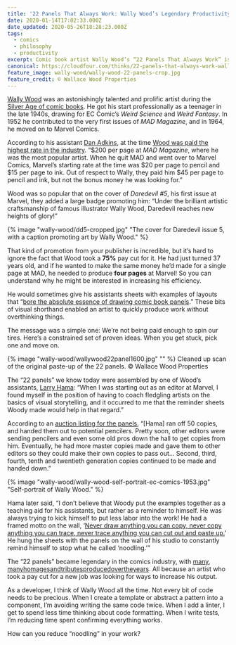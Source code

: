 ```yaml
---
title: '22 Panels That Always Work: Wally Wood’s Legendary Productivity Hack'
date: 2020-01-14T17:02:33.000Z
date_updated: 2020-05-26T18:28:23.000Z
tags:
  - comics
  - philosophy
  - productivity
excerpt: Comic book artist Wally Wood’s “22 Panels That Always Work” is a legendary bit of productivity hacking. How can you reduce “noodling” in your work?
canonical: https://cloudfour.com/thinks/22-panels-that-always-work-wally-woods-legendary-productivity-hack/
feature_image: wally-wood/wally-wood-22-panels-crop.jpg
feature_credit: © Wallace Wood Properties
---
```


[Wally Wood](https://en.wikipedia.org/wiki/Wally_Wood) was an astonishingly talented and prolific artist during the [Silver Age of comic books](https://en.wikipedia.org/wiki/Silver_Age_of_Comic_Books). He got his start professionally as a teenager in the late 1940s, drawing for EC Comic’s _Weird Science_ and _Weird Fantasy_. In 1952 he contributed to the very first issues of _MAD Magazine_, and in 1964, he moved on to Marvel Comics.

According to his assistant [Dan Adkins](https://en.wikipedia.org/wiki/Dan_Adkins), at the time [Wood was paid the highest rate in the industry](http://momentofcerebus.blogspot.com/2012/07/wally-woods-22-panels-that-always-work.html). “$200 per page at _MAD Magazine_, where he was the most popular artist. When he quit MAD and went over to Marvel Comics, Marvel’s starting rate at the time was $20 per page to pencil and $15 per page to ink. Out of respect to Wally, they paid him $45 per page to pencil and ink, but not the bonus money he was looking for.”

Wood was so popular that on the cover of _Daredevil #5_, his first issue at Marvel, they added a large badge promoting him: “Under the brilliant artistic craftsmanship of famous illustrator Wally Wood, Daredevil reaches new heights of glory!”

{% image "wally-wood/dd5-cropped.jpg" "The cover for Daredevil issue 5, with a caption promoting art by Wally Wood." %}

That kind of promotion from your publisher is incredible, but it’s hard to ignore the fact that Wood took a **75%** pay cut for it. He had just turned 37 years old, and if he wanted to make the same money he’d made for a single page at MAD, he needed to produce **four pages** at Marvel! So you can understand why he might be interested in increasing his efficiency.

He would sometimes give his assistants sheets with examples of layouts that “[bore the absolute essence of drawing comic book panels](https://web.archive.org/web/20120111173735/http://joeljohnson.com/archives/2006/08/wally_woods_22.html).” These bits of visual shorthand enabled an artist to quickly produce work without overthinking things.

The message was a simple one: We’re not being paid enough to spin our tires. Here’s a constrained set of proven ideas. When you get stuck, pick one and move on.

{% image "wally-wood/wallywood22panel1600.jpg" "" %}
Cleaned up scan of the original paste-up of the 22 panels. © Wallace Wood Properties

The “22 panels” we know today were assembled by one of Wood’s assistants, [Larry Hama](https://en.wikipedia.org/wiki/Larry_Hama): “When I was starting out as an editor at Marvel, I found myself in the position of having to coach fledgling artists on the basics of visual storytelling, and it occurred to me that the reminder sheets Woody made would help in that regard.”

According to an [auction listing for the panels](https://web.archive.org/web/20120111173735/http://joeljohnson.com/archives/2006/08/wally_woods_22.html), “[Hama] ran off 50 copies, and handed them out to potential pencilers. Pretty soon, other editors were sending pencilers and even some old pros down the hall to get copies from him. Eventually, he had more master copies made and gave them to other editors so they could make their own copies to pass out… Second, third, fourth, tenth and twentieth generation copies continued to be made and handed down.”

{% image "wally-wood/wally-wood-self-portrait-ec-comics-1953.jpg" "Self-portrait of Wally Wood." %}

Hama later said, “I don’t believe that Woody put the examples together as a teaching aid for his assistants, but rather as a reminder to himself. He was always trying to kick himself to put less labor into the work! He had a framed motto on the wall, ‘[Never draw anything you can copy, never copy anything you can trace, never trace anything you can cut out and paste up.](https://web.archive.org/web/20120111173735/http://joeljohnson.com/archives/2006/08/wally_woods_22.html)’ He hung the sheets with the panels on the wall of his studio to constantly remind himself to stop what he called ‘noodling.’”

The “22 panels” became legendary in the comics industry, with [many](https://www.deviantart.com/coyotegrey/art/22-Panels-That-Always-Work-394959892), [many](https://www.reddit.com/r/comicbooks/comments/1it3yf/a_powers_study_of_wally_woods_22_panels_that/)[homages](https://stevelieber.tumblr.com/post/135277177275/aud-works-for-panel-composition-practice-i)[and](https://thisisnthappiness.com/post/7666952659/22-panels-that-always-work)[tributes](https://www.youtube.com/watch/?v=y-3hK0z2tuY)[produced](https://www.deviantart.com/scarecrowhassan/art/22-panels-that-always-work-tribute-308335785)[over](https://oss.adm.ntu.edu.sg/javo0001/category/17s2-dn1016-tut-g06/22-comic-panels-17s2-dn1016-tut-g06/)[the](http://flyingtigercomics.blogspot.com/2012/05/commitment-to-cause-dj-coffman-covers.html)[years](https://oss.adm.ntu.edu.sg/quek0192/project-2a-after-wally-wood/). All because an artist who took a pay cut for a new job was looking for ways to increase his output.

As a developer, I think of Wally Wood all the time. Not every bit of code needs to be precious. When I create a template or abstract a pattern into a component, I’m avoiding writing the same code twice. When I add a linter, I get to spend less time thinking about code formatting. When I write tests, I’m reducing time spent confirming everything works.

How can you reduce “noodling” in your work?
